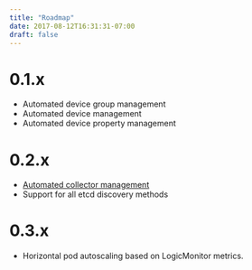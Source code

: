 ```yaml
---
title: "Roadmap"
date: 2017-08-12T16:31:31-07:00
draft: false
---
```


# 0.1.x

-   Automated device group management
-   Automated device management
-   Automated device property management

# 0.2.x

-   [Automated collector management](https://github.com/logicmonitor/k8s-argus/projects/1)
-   Support for all etcd discovery methods

# 0.3.x

-   Horizontal pod autoscaling based on LogicMonitor metrics.
